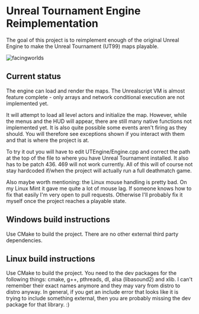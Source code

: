 # Unreal Tournament Engine Reimplementation

The goal of this project is to reimplement enough of the original Unreal Engine to make the Unreal Tournament (UT99) maps playable.

![facingworlds](https://user-images.githubusercontent.com/5136903/125014285-afc65580-e06d-11eb-80c0-0a1992a7d0ff.jpg)

## Current status

The engine can load and render the maps. The Unrealscript VM is almost feature complete - only arrays and network conditional execution are not implemented yet.

It will attempt to load all level actors and initialize the map. However, while the menus and the HUD will appear, there are still many native functions not implemented yet. It is also quite possible some events aren't firing as they should. You will therefore see exceptions shown if you interact with them and that is where the project is at.

To try it out you will have to edit UTEngine/Engine.cpp and correct the path at the top of the file to where you have Unreal Tournament installed. It also has to be patch 436. 469 will not work currently. All of this will of course not stay hardcoded if/when the project will actually run a full deathmatch game.

Also maybe worth mentioning: the Linux mouse handling is pretty bad. On my Linux Mint it gave me quite a lot of mouse lag. If someone knows how to fix that easily I'm very open to pull requests. Otherwise I'll probably fix it myself once the project reaches a playable state.

## Windows build instructions

Use CMake to build the project. There are no other external third party dependencies.

## Linux build instructions

Use CMake to build the project. You need to the dev packages for the following things: cmake, g++, pthreads, dl, alsa (libasound2) and xlib. I can't remember their exact names anymore and they may vary from distro to distro anyway. In general, if you get an include error that looks like it is trying to include something external, then you are probably missing the dev package for that library. :)
